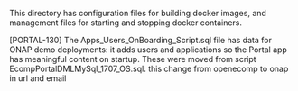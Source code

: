 This directory has configuration files for building docker images,
and management files for starting and stopping docker containers.

[PORTAL-130] The Apps_Users_OnBoarding_Script.sql file has data for ONAP demo deployments:
it adds users and applications so the Portal app has meaningful content on
startup.  These were moved from script EcompPortalDMLMySql_1707_OS.sql.
this change from openecomp to onap in url and email
